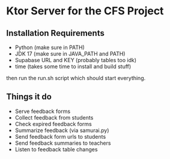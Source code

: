 # Ktor Server for the CFS Project
## Installation Requirements
- Python (make sure in PATH)
- JDK 17 (make sure in JAVA_PATH and PATH)
- Supabase URL and KEY (probably tables too idk)
- time (takes some time to install and build stuff)

then run the run.sh script which should start everything.

## Things it do
- Serve feedback forms
- Collect feedback from students
- Check expired feedback forms
- Summarize feedback (via samurai.py)
- Send feedback form urls to students
- Send feedback summaries to teachers
- Listen to feedback table changes

  
